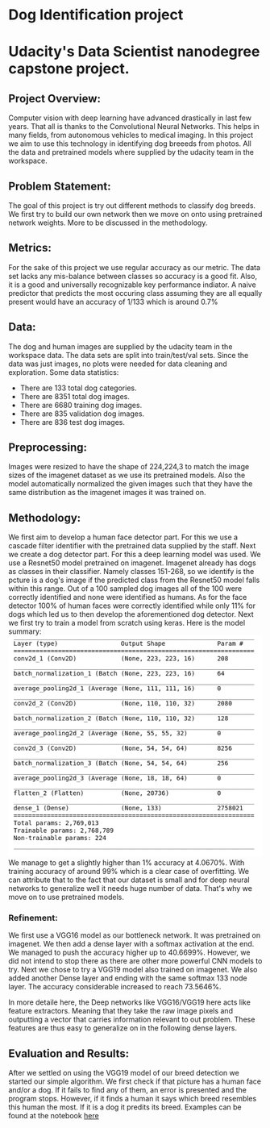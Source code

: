 # Dog Identification project
# Udacity's Data Scientist nanodegree capstone project.

## Project Overview:
Computer vision with deep learning have advanced drastically in last few years. That all is thanks to the Convolutional Neural Networks. This helps in many fields, from autonomous vehicles to medical imaging. In this project we aim to use this technology in identifying dog breeeds from photos. All the data and pretrained models where supplied by the udacity team in the workspace.

## Problem Statement:
The goal of this project is try out different methods to classify dog breeds. We first try to build our own network then we move on onto using pretrained network weights. More to be discussed in the methodology. 

## Metrics: 
For the sake of this project we use regular accuracy as our metric. The data set lacks any mis-balance between classes so accuracy is a good fit. Also, it is a good and universally recognizable  key performance indiator. 
A naive predictor that predicts the most occuring class assuming they are all equally present would have an accuracy of 1/133 which is around 0.7%

## Data: 
The dog and human images are supplied by the udacity team in the workspace data. The data sets are split into train/test/val sets. Since the data was just images, no plots were needed for data cleaning and exploration.
Some data statistics:
* There are 133 total dog categories.
* There are 8351 total dog images.
* There are 6680 training dog images.
* There are 835 validation dog images.
* There are 836 test dog images.

## Preprocessing: 
Images were resized to have the shape of 224,224,3 to match the image sizes of the imagenet dataset as we use its pretrained models. 
Also the model automatically normalized the given images such that they have the same distribution as the imagenet images it was trained on. 

## Methodology: 
We first aim to develop a human face detector part. For this we use a cascade filter identifier with the pretrained data supplied by the staff. 
Next we create a dog detector part. For this a deep learning model was used. We use a Resnet50 model pretrained on imagenet. Imagenet already has dogs as classes in their classifier. Namely classes 151-268, so we identify is the pcture is a dog's image if the predicted class from the Resnet50 model falls within this range. 
Out of a 100 sampled dog images all of the 100 were correctly identified and none were identified as humans. As for the face detector 100% of human faces were correctly identified while only 11% for dogs which led us to then develop the aforementioned dog detector. 
Next we first try to train a model from scratch using keras. Here is the model summary:
![From Scratch Model Summart](images/model.png)
We manage to get a slightly higher than 1% accuracy at 4.0670%. With training accuracy of around 99% which is a clear case of overfitting.
We can attribute that to the fact that our dataset is small and for deep neural networks to generalize well it needs huge number of data. That's why we move on to use pretrained models. 

### Refinement: 
We first use a VGG16 model as our bottleneck network. It was pretrained on imagenet. We then add a dense layer with a softmax activation at the end. 
We managed to push the accuracy higher up to 40.6699%. However,  we did not intend to stop there as there are other more powerful CNN models to try. 
Next we chose to try a VGG19 model also trained on imagenet. We also added another Dense layer and ending with the same softmax 133 node layer. The accuracy considerable increased to reach 73.5646%. 

In more detaile here, the Deep networks like VGG16/VGG19 here acts like feature extractors. Meaning that they take the raw image pixels and outputting a vector that carries information relevant to out problem. These features are thus easy to generalize on in the following dense layers. 

## Evaluation and Results: 
After we settled on using the VGG19 model of our breed detection we started our simple algorithm. We first check if that picture has a human face and/or a dog. If it fails to find any of them, an error is presented and the program stops. However, if it finds a human it says which breed resembles this human the most. If it is a dog it predits its breed. 
Examples can be found at the notebook [here](dog_app.html)
